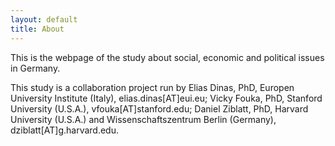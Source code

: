 ```yaml
---
layout: default
title: About
---
```


This is the webpage of the study about social, economic and political issues in Germany.

This study is a collaboration project run by Elias Dinas, PhD, Europen University Institute (Italy), elias.dinas[AT]eui.eu; Vicky Fouka, PhD, Stanford University (U.S.A.), vfouka[AT]stanford.edu; Daniel Ziblatt, PhD, Harvard University (U.S.A.) and Wissenschaftszentrum Berlin (Germany), dziblatt[AT]g.harvard.edu.


